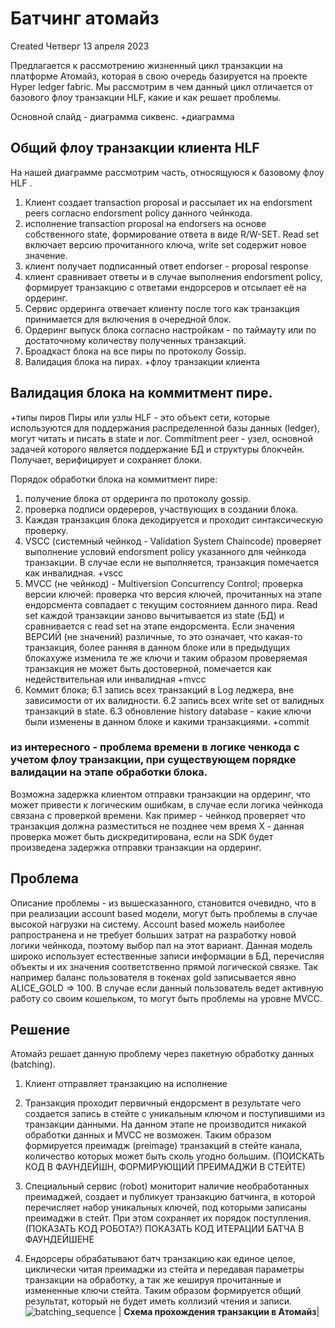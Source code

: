 # Батчинг атомайз
Created Четверг 13 апреля 2023

Предлагается к рассмотрению жизненный цикл транзакции на платформе Атомайз, которая в свою очередь базируется на проекте Hyper ledger fabric. Мы рассмотрим в чем данный цикл отличается от базового флоу транзакции HLF, какие и как решает проблемы.

Основной слайд - диаграмма сиквенс.
+диаграмма

## Общий флоу транзакции клиента HLF
На нашей диаграмме рассмотрим часть, относящуюся к базовому флоу HLF .
1. Клиент создает transaction proposal и рассылает их на endorsment peers согласно endorsment policy данного чейнкода.
2. исполнение transaction proposal на endorsers на основе собственного state, формирование ответа в виде R/W-SET. Read set  включает версию прочитанного ключа, write set содержит новое значение.
3. клиент получает подписанный ответ endorser - proposal response
4. клиент сравнивает  ответы и в случае выполнения endorsment policy, формирует транзакцию с ответами ендорсеров и отсылает её на ордеринг.
5. Сервис ордеринга отвечает клиенту после того как транзакция принимается для включения в очередной блок.
6. Ордеринг выпуск блока согласно настройкам - по таймауту или по достаточному количеству полученных транзакций.
7. Броадкаст блока на все пиры по протоколу Gossip.
8. Валидация блока на пирах.
+флоу транзакции клиента


## Валидация блока на коммитмент пире.
+типы пиров
Пиры или узлы HLF - это объект сети, которые используются для поддержания распределенной базы данных (ledger), могут читать и писать в state и лог. Commitment peer - узел, основной задачей которого является поддержание БД и структуры блокчейн. Получает, верифицирует и сохраняет блоки.

Порядок обработки блока на коммитмент пире:
1. получение блока от ордеринга по протоколу gossip.
2. проверка подписи ордереров, участвующих в создании блока.
3. Каждая транзакция блока декодируется и проходит синтаксическую проверку.
4. VSCC (системный чейнкод - Validation System Chaincode) проверяет  выполнение условий endorsment policy указанного для чейнкода транзакции. В случае если не выполняется, транзакция помечается как инвалидная.
+vscc
5. MVCC (не чейнкод) - Multiversion Concurrency Control; проверка версии ключей: проверка что версия ключей, прочитанных на этапе ендорсмента совпадает с текущим состоянием данного пира.  Read set каждой транзакции заново вычитывается из state (БД) и сравнивается с read set на этапе ендорсмента. Если значения ВЕРСИЙ (не значений) различные, то это означает, что какая-то транзакция, более ранняя в данном блоке или в предыдущих блокахуже изменила те же ключи и таким образом проверяемая транзакция не может быть достоверной, помечается как недействительная или инвалидная
+mvcc
6. Коммит блока;
6.1 запись всех транзакций в Log леджера, вне зависимости от их валидности.
6.2 запись всех write set от валидных транзакций в state.
6.3 обновление history database - какие ключи были изменены в данном блоке и какими транзакциями.
+commit

### из интересного - проблема времени в логике ченкода с учетом флоу транзакции, при существующем порядке валидации на этапе обработки блока.
Возможна задержка клиентом отправки транзакции на ордеринг, что может привести к логическим ошибкам, в случае если логика чейнкода связана с проверкой времени. Как пример - чейнкод проверяет что транзакция должна разместиться не позднее чем время Х - данная проверка может быть дискредитирована, если на SDK будет произведена задержка отправки транзакции на ордеринг.

## Проблема
Описание проблемы - из вышесказанного, становится очевидно, что в при реализации account based модели, могут быть проблемы в случае высокой нагрузки на систему. Account based можель наиболее рапространена и не требует больших затрат на разработку новой логики чейнкода, поэтому выбор пал на этот вариант. Данная модель широко использует естественные записи информации в БД, перечисляя объекты и их значения соответственно прямой логической связке. Так например баланс пользователя в токенах gold записывается явно ALICE_GOLD => 100. В случае если данный пользователь ведет активную работу со своим кошельком, то могут быть проблемы на уровне MVCC.

## Решение
Атомайз решает данную проблему через пакетную обработку данных (batching).

1. Клиент отправляет транзакцию на исполнение
2. Транзакция проходит первичный ендорсмент в результате чего создается запись в стейте с уникальным ключом и поступившими из транзакции данными. На данном этапе не производится никакой обработки данных и MVCC не возможен. Таким образом формируется преимадж (preimage) транзакций в стейте канала, количество которых может быть сколь угодно большим.
(ПОИСКАТЬ КОД В ФАУНДЕЙШН, ФОРМИРУЮЩИЙ ПРЕИМАДЖИ В СТЕЙТЕ)

3. Специальный сервис (robot) мониторит наличие необработанных преимаджей, создает и публикует транзакцию батчинга, в которой перечисляет набор уникальных ключей, под которыми записаны преимаджи в стейт. При этом сохраняет их порядок поступления.
(ПОКАЗАТЬ КОД РОБОТА?) ПОКАЗАТЬ КОД ИТЕРАЦИИ БАТЧА В ФАУНДЕЙШЕНЕ

4. Ендорсеры обрабатывают батч транзакцию как единое целое, циклически читая преимаджи из стейта и передавая параметры транзакции на обработку, а так же кешируя прочитанные и измененные ключи стейта. Таким образом формируется общий результат, который не будет иметь коллизий чтения и записи.
![batching_sequence](/doc/uploads/batching_sequence.png)
| <b>Схема прохождения транзакции в Атомайз</b>|
